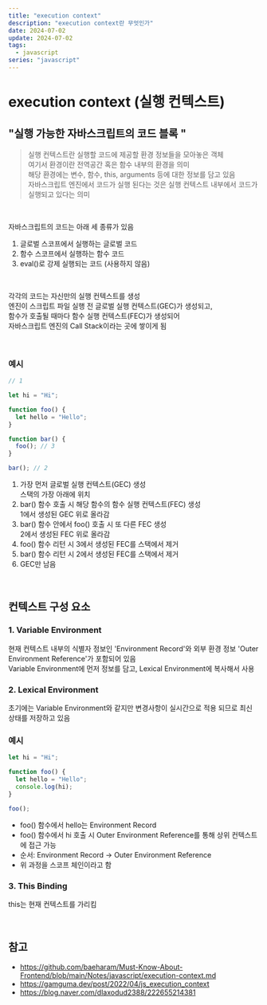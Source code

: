 ```yaml
---
title: "execution context"
description: "execution context란 무엇인가"
date: 2024-07-02
update: 2024-07-02
tags:
  - javascript
series: "javascript"
---
```


# execution context (실행 컨텍스트)

## "실행 가능한 자바스크립트의 코드 블록 "

> 실행 컨텍스트란 실행할 코드에 제공할 환경 정보들을 모아놓은 객체  
> 여기서 환경이란 전역공간 혹은 함수 내부의 환경을 의미  
> 해당 환경에는 변수, 함수, this, arguments 등에 대한 정보를 담고 있음  
> 자바스크립트 엔진에서 코드가 실행 된다는 것은 실행 컨텍스트 내부에서 코드가 실행되고 있다는 의미

<br/>

자바스크립트의 코드는 아래 세 종류가 있음

1. 글로벌 스코프에서 실행하는 글로벌 코드
2. 함수 스코프에서 실행하는 함수 코드
3. eval()로 강제 실행되는 코드 (사용하지 않음)

<br/>

각각의 코드는 자신만의 실행 컨텍스트를 생성  
엔진이 스크립트 파일 실행 전 글로벌 실행 컨텍스트(GEC)가 생성되고,  
함수가 호출될 때마다 함수 실행 컨텍스트(FEC)가 생성되어  
자바스크립트 엔진의 Call Stack이라는 곳에 쌓이게 됨

<br/>

### 예시

```js
// 1

let hi = "Hi";

function foo() {
  let hello = "Hello";
}

function bar() {
  foo(); // 3
}

bar(); // 2
```

1. 가장 먼저 글로벌 실행 컨텍스트(GEC) 생성  
   스택의 가장 아래에 위치
2. bar() 함수 호출 시 해당 함수의 함수 실행 컨텍스트(FEC) 생성  
   1에서 생성된 GEC 위로 올라감
3. bar() 함수 안에서 foo() 호출 시 또 다른 FEC 생성  
   2에서 생성된 FEC 위로 올라감
4. foo() 함수 리턴 시 3에서 생성된 FEC를 스택에서 제거
5. bar() 함수 리턴 시 2에서 생성된 FEC를 스택에서 제거
6. GEC만 남음

<br/>

## 컨텍스트 구성 요소

### 1. Variable Environment

현재 컨텍스트 내부의 식별자 정보인 'Environment Record'와
외부 환경 정보 'Outer Environment Reference'가 포함되어 있음  
Variable Environment에 먼저 정보를 담고, Lexical Environment에 복사해서 사용

### 2. Lexical Environment

초기에는 Variable Environment와 같지만 변경사항이 실시간으로 적용 되므로 최신 상태를 저장하고 있음

### 예시

```js
let hi = "Hi";

function foo() {
  let hello = "Hello";
  console.log(hi);
}

foo();
```

- foo() 함수에서 hello는 Environment Record
- foo() 함수에서 hi 호출 시 Outer Environment Reference를 통해 상위 컨텍스트에 접근 가능
- 순서: Environment Record -> Outer Environment Reference
- 위 과정을 스코프 체인이라고 함

### 3. This Binding

this는 현재 컨텍스트를 가리킴

<br/>

## 참고

- https://github.com/baeharam/Must-Know-About-Frontend/blob/main/Notes/javascript/execution-context.md
- https://gamguma.dev/post/2022/04/js_execution_context
- https://blog.naver.com/dlaxodud2388/222655214381
